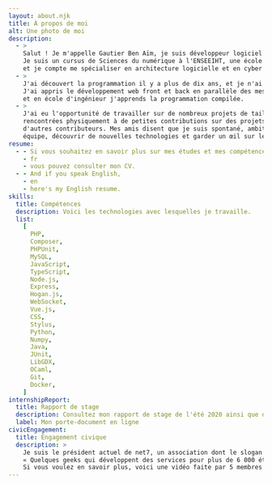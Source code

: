```yaml
---
layout: about.njk
title: À propos de moi
alt: Une photo de moi
description:
  - >
    Salut ! Je m'appelle Gautier Ben Aïm, je suis développeur logiciel et j'ai 21 ans.
    Je suis un cursus de Sciences du numérique à l'ENSEEIHT, une école d'ingénieur française,
    et je compte me spécialiser en architecture logicielle et en cyber sécurité.
  - >
    J'ai découvert la programmation il y a plus de dix ans, et je n'ai jamais arrêté depuis.
    J'ai appris le développement web front et back en parallèle des mes études,
    et en école d'ingénieur j'apprends la programmation compilée.
  - >
    J'ai eu l'opportunité de travailler sur de nombreux projets de tailles différentes – de quelques personnes
    rencontrées physiquement à de petites contributions sur des projets internationaux avec des centaines
    d'autres contributeurs. Mes amis disent que je suis spontané, ambitieux et sérieux. J'apprécie travailler en
    équipe, découvrir de nouvelles technologies et garder un œil sur les tendances en programmation.
resume:
  - - Si vous souhaitez en savoir plus sur mes études et mes compétences,
    - fr
    - vous pouvez consulter mon CV.
  - - And if you speak English,
    - en
    - here's my English resume.
skills:
  title: Compétences
  description: Voici les technologies avec lesquelles je travaille.
  list:
    [
      PHP,
      Composer,
      PHPUnit,
      MySQL,
      JavaScript,
      TypeScript,
      Node.js,
      Express,
      Hogan.js,
      WebSocket,
      Vue.js,
      CSS,
      Stylus,
      Python,
      Numpy,
      Java,
      JUnit,
      LibGDX,
      OCaml,
      Git,
      Docker,
    ]
internshipReport:
  title: Rapport de stage
  description: Consultez mon rapport de stage de l'été 2020 ainsi que d'autres documents sur mon porte-document en ligne.
  label: Mon porte-document en ligne
civicEngagement:
  title: Engagement civique
  description: >
    Je suis le président actuel de net7, un association dont le slogan est
    « Quelques geeks qui développent des services pour plus de 6 000 étudiants ».
    Si vous voulez en savoir plus, voici une vidéo faite par 5 membres actuels de l'association.
---
```

